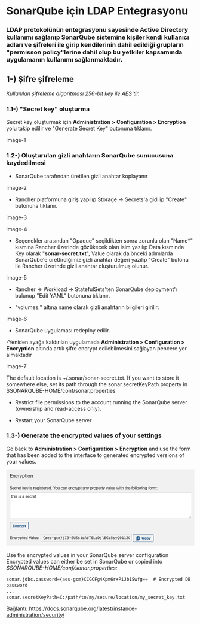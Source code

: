 # SonarQube için LDAP Entegrasyonu

### LDAP protokolünün entegrasyonu sayesinde Active Directory kullanımı sağlanıp SonarQube sistemine kişiler kendi kullanıcı adları ve şifreleri ile girip kendilerinin dahil edildiği grupların "permisson policy"lerine dahil olup bu yetkiler kapsamında uygulamanın kullanımı sağlanmaktadır.

## 1-) Şifre şifreleme

*Kullanılan şifreleme algoritması 256-bit key ile AES'tir.*

### **1.1-) "Secret key" oluşturma**
Secret key oluşturmak için **Administration > Configuration > Encryption** yolu takip edilir ve "Generate Secret Key" butonuna tıklanır.

image-1

### **1.2-) Oluşturulan gizli anahtarın SonarQube sunucusuna kaydedilmesi**
 - SonarQube tarafından üretilen gizli anahtar koplayanır 
 
image-2

 - Rancher platformuna giriş yapılıp Storage -> Secrets'a gidilip "Create" butonuna tıklanır.

image-3

image-4

 - Seçenekler arasından "Opaque" seçildikten sonra zorunlu olan "Name*" kısmına Rancher üzerinde gözükecek olan isim yazılıp Data kısmında Key olarak "**sonar-secret.txt**", Value olarak da önceki adımlarda SonarQube'e ürettirdiğimiz gizli anahtar değeri yazılıp "Create" butonu ile Rancher üzerinde gizli anahtar oluşturulmuş olunur.

image-5
 
 - Rancher -> Workload -> StatefulSets'ten SonarQube deployment'ı bulunup "Edit YAML" butonuna tıklanır.

  - "volumes:" altına name olarak gizli anahtarın bilgileri girilir:

image-6

 - SonarQube uygulaması redeploy edilir. 

 -Yeniden ayağa kaldırılan uygulamada **Administration > Configuration > Encryption** altında artık şifre encrypt edilebilmesini sağlayan pencere yer almaktadır

image-7

The default location is ~/.sonar/sonar-secret.txt. If you want to store it somewhere else, set its path through the sonar.secretKeyPath property in $SONARQUBE-HOME/conf/sonar.properties

 - Restrict file permissions to the account running the SonarQube server (ownership and read-access only).

 - Restart your SonarQube server

### **1.3-) Generate the encrypted values of your settings**
Go back to **Administration > Configuration > Encryption** and use the form that has been added to the interface to generated encrypted versions of your values. 

![Encrypt values through the admin interface](images/sonarqube-ldap-entegrasyonu/image-1.png)

Use the encrypted values in your SonarQube server configuration
Encrypted values can either be set in SonarQube or copied into *$SONARQUBE-HOME/conf/sonar.properties:*

    sonar.jdbc.password={aes-gcm}CCGCFg4Xpm6r+PiJb1Swfg==  # Encrypted DB password
    ...
    sonar.secretKeyPath=C:/path/to/my/secure/location/my_secret_key.txt















Bağlantı: https://docs.sonarqube.org/latest/instance-administration/security/
